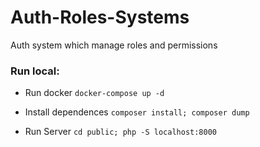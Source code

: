 # Auth-Roles-Systems
Auth system which manage roles and permissions


### Run local:

* Run docker
`docker-compose up -d`


* Install dependences 
`composer install; composer dump`


* Run Server
`cd public; php -S localhost:8000`



